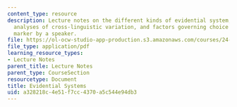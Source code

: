 ```yaml
---
content_type: resource
description: Lecture notes on the different kinds of evidential system, typological
  analyses of cross-linguistic variation, and factors governing choice of evidential
  marker by a speaker.
file: https://ol-ocw-studio-app-production.s3.amazonaws.com/courses/24-910-topics-in-linguistics-theory-spring-2003/a328218c4e51f7cc4370a5c544e94db3_2_evidentials.pdf
file_type: application/pdf
learning_resource_types:
- Lecture Notes
parent_title: Lecture Notes
parent_type: CourseSection
resourcetype: Document
title: Evidential Systems
uid: a328218c-4e51-f7cc-4370-a5c544e94db3
---
```

